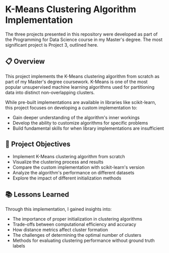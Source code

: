 # K-Means Clustering Algorithm Implementation

The three projects presented in this repository were developed as part of the Programming for Data Science course in my Master's degree. The most significant project is Project 3, outlined here.

## 📋 Overview

This project implements the K-Means clustering algorithm from scratch as part of my Master's degree coursework. K-Means is one of the most popular unsupervised machine learning algorithms used for partitioning data into distinct non-overlapping clusters.

While pre-built implementations are available in libraries like scikit-learn, this project focuses on developing a custom implementation to:
- Gain deeper understanding of the algorithm's inner workings
- Develop the ability to customize algorithms for specific problems
- Build fundamental skills for when library implementations are insufficient

## 🎯 Project Objectives

- Implement K-Means clustering algorithm from scratch
- Visualize the clustering process and results
- Compare the custom implementation with scikit-learn's version
- Analyze the algorithm's performance on different datasets
- Explore the impact of different initialization methods


## 📚 Lessons Learned

Through this implementation, I gained insights into:
- The importance of proper initialization in clustering algorithms
- Trade-offs between computational efficiency and accuracy
- How distance metrics affect cluster formation
- The challenges of determining the optimal number of clusters
- Methods for evaluating clustering performance without ground truth labels

